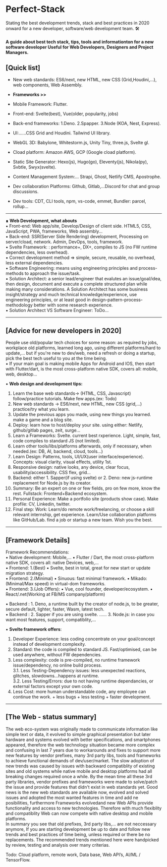# Perfect-Stack
Stating the best development trends, stack and best practices in 2020 onward for a new developer, software/web development team. 🛠

#### A guide about best tech stack, tips, tools and informationton for a new software developer  Useful for Web Developers, Designers and Project Managers.  

## [Quick list]  

- New web standards: ES6/next, new HTML, new CSS (Grid,Houdini,...), web components, Web Assembly.  

- **Frameworks >>**
 - Mobile Framework: Flutter.  
 - Front-end: Svelte(best), Vue(older, popularity, jobs)  
 - Back-end frameworks: 1.Deno. 2.Spapper. 3.Node (KOA, Nest, Express).  
  
- UI:......CSS Grid and Houdini.  Tailwind UI library.  
- WebGL 3D: Babylone, Whitestorm.js, Unity Tiny, three.js, Svelte gl.  
- Cload platform: Amazon AWS, GCP (Google cload platform).  
- Static Site Generator:  Hexo(js), Hugo(go), Eleventy(js), Nikola(py), Svbtle, Swyx(svelte).  
- Content Management System:... Strapi, Ghost, Netlify CMS, Apostrophe.  
- Dev collaboration Platforms: Github, Gitlab,...Discord for chat and group discussions.  
- Dev tools: CDT, CLI tools, npm, vs-code, emmet, Bundler: parcel, rollup...  
***

∎ **Web Development, what abouts**  
▪ Front-end: Web app/site, Develop/Design of client side. HTML5, CSS, JavaScript, PWA, frameworks, Web assembly...  
▪ Back-end: SSR(Server Side Rendering) development, Processing on server/cload, network. Admin, DevOps, tools, framework.  
▪ Svelte Framework: : performance+, DX+, compiles to JS (no FW runtime dependencies, less overhead).  
▪ Correct development method ⇒ simple, secure, reusable, no overhead, less external dependencies.  
▪ Software Engineering: means using engineering principles and process-methods to approach the issue/task.  
▪ Solution Architect: a senior lead/engineer that evalutes an issue/goal/idea, then design, document and execute a complete structured plan while making many considerations. A Solution Architect has some business insight/strategy and much technical knowledge/experience, use engineering principles, or at least good in design-pattern-process-methodology better with some research experience.  
▪ Solution Architect VS Software Engineer: ToDo...
***

## [Advice for new developers in 2020]

People use old/popular tech choices for some reason: as required by jobs, workplace old platforms, learned long ago, using different platforms/hard to update,... but if you're new to dev/web, need a refresh or doing a startup, pick the best tech useful to you at the time being.  
▪ If your main goal is making mobile Apps for Android and IOS, then start with Flutter/dart, is the most cross-platform native SDK, covers all: mobile, web, desktop...  

▪ **Web design and development tips:**
 1. Learn the base web standards-> (HTML, CSS, Javascript) follow/practice tutorials. Make few apps.(ex: Todo)
 2. New web standards -> ES6/next, new HTML, new CSS (grid,...)  practice/try what you learn.  
 3. Update the previous apps you made, using new things you learned. make a game and a blog site.
 4. Deploy: learn how to host/deploy your site. using either: Netlify, github/gitlab pages, zeit, surge...
 5. Learn a Frameworks: Svelte. current best rxperience. Light, simple, fast, code compiles to standard JS (not limited).  
 6. Learn other tools/libs/platforms afterwards, only if necessary, when needed.(ex: DB, AI, backend, cloud, tools...)  
 7. Learn Design: Patterns, tools, UI/UX(user interface/experience). Concepts: visual clarity, visual effects, utility 1st.  
 8. Responsive design: native looks, any device, clear focus, usability/accessibility. CSS flex, grid...
 9. Backend: either 1. Sapper(if using svelte) or 2. Deno: new js-runtime replacement for Node.js by its creator.  
 10. Summary: Be an expert on one or few fields, pro on few more, know the rest. Fullstack: Frontend+Backend ecosystem.  
 11. Personal Experience: Make a portfolio site (products show case). Make profile: CV, Linkedin, twitter.
 12. Final step: Work: Learn/do remote work/freelancing, or choose a skill relevant internship, get experience. Learn/Use collaboration platforms like GitHub/Lab. find a job or startup a new team.  Wish you the best.  
*** 

## [Framework Details]  
Framework Recommendations:  
▪ Native development: Mobile,... ▪ Flutter / Dart, the most cross-platform native SDK, covers all: native Devices, web,...  
▪ Frontend: 1.(Best) ▪ Svelte, best in total, great for new start or update migration strategy.  
▪ Frontend: 2.(Minimal) ▪ Sinuous: fast minimal framework. ▪ Mikado: (Minimal/Max speed) in virtual-dom frameworks.  
▪ Frontend: 3.(Job Offers): ▪ Vue, cool founder, developer/ecosystem. ▪ React/.net(Working at FB/MS company/platform)

▪ Backend : 1. Deno, a runtime built by the creator of node.js, to be greater, secure default, lighter, faster, Wasm, latest tech.  
▪ Backend : 2. Sapper if you are using svelte. ...... 3. Node.js: in case you want most features, support, compatiblity,...  
  
▪ **Svelte framework offers**:  
1. Developer Experience: less coding concentrate on your goal/concept instead of development complexity.  
2. Standard: the code is compiled to standard JS. Fast/optimised, can be used anywhere, without FW dependencies.  
3. Less complexity: code is pre-compiled, no runtime framework issue/dependency, no online build process.  
3.1. Less Testing-Dependency issues: less unexpected reactions, glitches, slowdowns...happens at runtime.  
3.2. Less Testing/Errors: due to not having runtime dependancies, or external factors except your own code.  
4. Less Cost: more human understandable code, any employee can continue the work. + less bugs + less testing + faster development.  
***  
 
## [The Web - status summary]  
The web eco-system was originally made to communicate information like simple text or data, it evolved to simple graphical presentation but later hardware and systems evolved with better specifications, and smartphones appeared, therefore the web technology situation became more complex and confusing in last 7 years due to workarounds and fixes to support more new features by vendor prefixes, many 3rd party libs, tools and frameworks to achieve functional demands of dev/user/market. The slow adoption of new trends was caused by issues with backward compatiblity of existing sites and old systems while native mobile and desktop platforms had all breaking changes required once a while. By the mean time all these 3rd party libraries, vendor prefixes and frameworks were made to solve/patch the issue and provide features that didn't exist in web standards yet.
Good news is the new web standards are available now, evolved and solved issues and adopted the most wanted features in time and add ne posibilities, furthermore Frameworks evolvedand new Web APIs provide functionality and access to new technologies. Therefore with much flexiblity and compatiblity Web can now compete with native desktop and mobile platforms.  
In summary you see that old prefixes, 3rd party libs,... are not neccessary anymore, If you are starting development be up to date and follow new trends and best practices of time being, unless required or there be no replacements. The recommended trends mentioned here were handpicked by review, testing and analysis over many criterias.  

Todo:  Cloud platform, remote work, Data base, Web API’s, AI/ML / TensorFlow.

